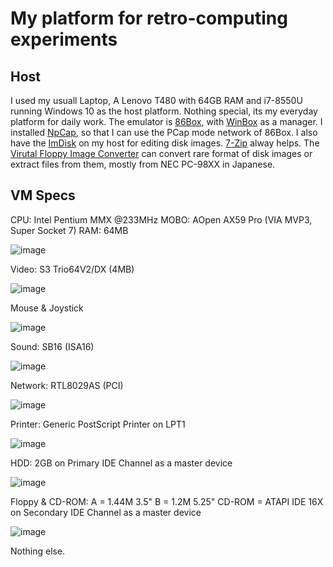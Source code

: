 # My platform for retro-computing experiments

## Host

I used my usuall Laptop, A Lenovo T480 with 64GB RAM and i7-8550U running Windows 10 as the host platform. Nothing special, its my everyday platform for daily work. The emulator is [86Box](https://86box.net/), with [WinBox](https://github.com/86Box/WinBox-for-86Box) as a manager. I installed [NpCap](https://npcap.com/), so that I can use the PCap mode network of 86Box. I also have the [ImDisk](http://www.ltr-data.se/opencode.html/#ImDisk) on my host for editing disk images. [7-Zip](https://www.7-zip.org/) alway helps. The [Virutal Floppy Image Converter](https://www.vector.co.jp/soft/win95/util/se151106.html) can convert rare format of disk images or extract files from them, mostly from NEC PC-98XX in Japanese.

## VM Specs
CPU: Intel Pentium MMX @233MHz
MOBO: AOpen AX59 Pro (VIA MVP3, Super Socket 7)
RAM: 64MB

![image](https://github.com/pufengdu/RetroFuns/assets/5275359/839c588e-3529-4290-bbd5-a65f4bab273e)

Video: S3 Trio64V2/DX (4MB)

![image](https://github.com/pufengdu/RetroFuns/assets/5275359/d4aa8774-da13-48a7-aeae-7f4b592653e3)

Mouse & Joystick

![image](https://github.com/pufengdu/RetroFuns/assets/5275359/ce061a35-07a3-4e04-92ac-eaed8b9f52ee)

Sound: SB16 (ISA16)

![image](https://github.com/pufengdu/RetroFuns/assets/5275359/ca202ba8-b665-4c00-b6e5-f75e7148a3e3)

Network: RTL8029AS (PCI)

![image](https://github.com/pufengdu/RetroFuns/assets/5275359/46abe0f2-e28d-4921-ae6d-cfb635e00f23)

Printer: Generic PostScript Printer on LPT1

![image](https://github.com/pufengdu/RetroFuns/assets/5275359/1e882480-c076-4241-b1d1-a28f111deb45)

HDD: 2GB on Primary IDE Channel as a master device

![image](https://github.com/pufengdu/RetroFuns/assets/5275359/8d1f917f-d7c8-4266-b9c5-5f9fc1f619de)

Floppy & CD-ROM:
A = 1.44M 3.5"
B = 1.2M 5.25"
CD-ROM = ATAPI IDE 16X on Secondary IDE Channel as a master device

![image](https://github.com/pufengdu/RetroFuns/assets/5275359/ae54a462-30f6-4451-a4be-a74804e5a6b9)

Nothing else.








